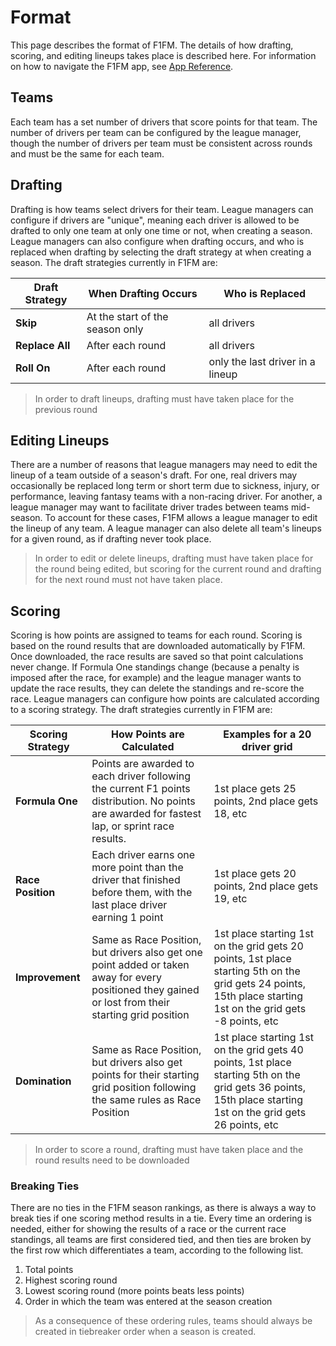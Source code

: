 # Format
This page describes the format of F1FM. The details of how drafting, scoring, and editing lineups takes place is described here. For information on how to navigate the F1FM app, see [App Reference](./app-reference.md).

## Teams
Each team has a set number of drivers that score points for that team.
The number of drivers per team can be configured by the league manager, though the number of drivers per team must be consistent across rounds and must be the same for each team.

## Drafting
Drafting is how teams select drivers for their team.
League managers can configure if drivers are "unique", meaning each driver is allowed to be drafted to only one team at only one time or not, when creating a season.
League managers can also configure when drafting occurs, and who is replaced when drafting by selecting the draft strategy at when creating a season.
The draft strategies currently in F1FM are:

| Draft Strategy  | When Drafting Occurs            | Who is Replaced                  |
|-----------------|---------------------------------|----------------------------------|
| **Skip**        | At the start of the season only | all drivers                      |
| **Replace All** | After each round                | all drivers                      |
| **Roll On**     | After each round                | only the last driver in a lineup |

> In order to draft lineups, drafting must have taken place for the previous round

## Editing Lineups
There are a number of reasons that league managers may need to edit the lineup of a team outside of a season's draft.
For one, real drivers may occasionally be replaced long term or short term due to sickness, injury, or performance, leaving fantasy teams with a non-racing driver.
For another, a league manager may want to facilitate driver trades between teams mid-season.
To account for these cases, F1FM allows a league manager to edit the lineup of any team.
A league manager can also delete all team's lineups for a given round, as if drafting never took place.

> In order to edit or delete lineups, drafting must have taken place for the round being edited, but scoring for the current round and drafting for the next round must not have taken place.

## Scoring
Scoring is how points are assigned to teams for each round.
Scoring is based on the round results that are downloaded automatically by F1FM.
Once downloaded, the race results are saved so that point calculations never change.
If Formula One standings change (because a penalty is imposed after the race, for example) and the league manager wants to update the race results, they can delete the standings and re-score the race.
League managers can configure how points are calculated according to a scoring strategy.
The draft strategies currently in F1FM are:

| Scoring Strategy  | How Points are Calculated                                                                                                                            | Examples for a 20 driver grid                                                                                                                                 |
|-------------------|------------------------------------------------------------------------------------------------------------------------------------------------------|---------------------------------------------------------------------------------------------------------------------------------------------------------------|
| **Formula One**   | Points are awarded to each driver following the current F1 points distribution. No points are awarded for fastest lap, or sprint race results.       | 1st place gets 25 points, 2nd place gets 18, etc                                                                                                              |
| **Race Position** | Each driver earns one more point than the driver that finished before them, with the last place driver earning 1 point                               | 1st place gets 20 points, 2nd place gets 19, etc                                                                                                              |
| **Improvement**   | Same as Race Position, but drivers also get one point added or taken away for every positioned they gained or lost from their starting grid position | 1st place starting 1st on the grid gets 20 points, 1st place starting 5th on the grid gets 24 points, 15th place starting 1st on the grid gets -8 points, etc |
| **Domination**    | Same as Race Position, but drivers also get points for their starting grid position following the same rules as Race Position                        | 1st place starting 1st on the grid gets 40 points, 1st place starting 5th on the grid gets 36 points, 15th place starting 1st on the grid gets 26 points, etc |

> In order to score a round, drafting must have taken place and the round results need to be downloaded

### Breaking Ties

There are no ties in the F1FM season rankings, as there is always a way to break ties if one scoring method results in a tie.
Every time an ordering is needed, either for showing the results of a race or the current race standings, all teams are first considered tied, and then ties are broken by the first row which differentiates a team, according to the following list.

1. Total points
2. Highest scoring round
3. Lowest scoring round (more points beats less points)
4. Order in which the team was entered at the season creation

> As a consequence of these ordering rules, teams should always be created in tiebreaker order when a season is created.
